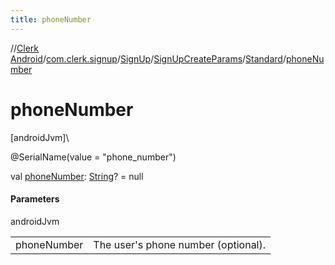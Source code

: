 ```yaml
---
title: phoneNumber
---
```

//[Clerk Android](../../../../../index.html)/[com.clerk.signup](../../../index.html)/[SignUp](../../index.html)/[SignUpCreateParams](../index.html)/[Standard](index.html)/[phoneNumber](phone-number.html)



# phoneNumber



[androidJvm]\




@SerialName(value = &quot;phone_number&quot;)



val [phoneNumber](phone-number.html): [String](https://kotlinlang.org/api/latest/jvm/stdlib/kotlin-stdlib/kotlin/-string/index.html)? = null



#### Parameters


androidJvm

| | |
|---|---|
| phoneNumber | The user's phone number (optional). |




